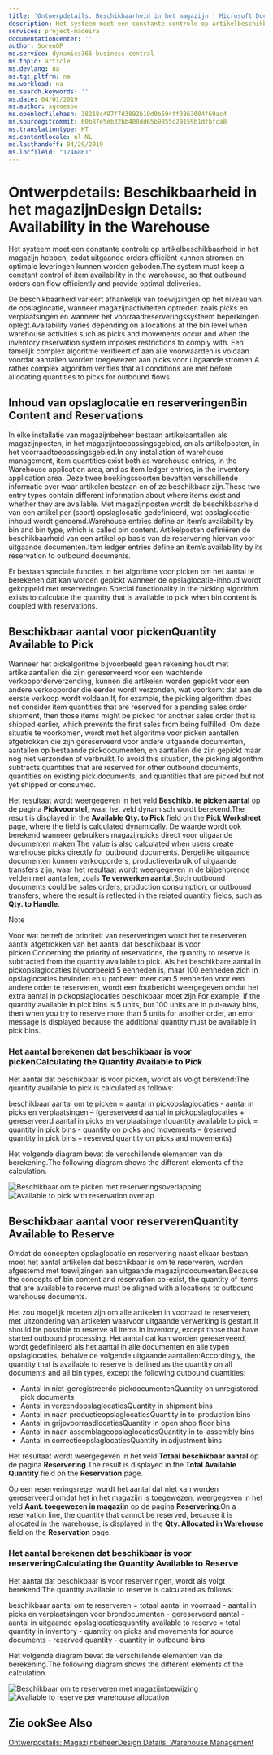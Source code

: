 ```yaml
---
title: 'Ontwerpdetails: Beschikbaarheid in het magazijn | Microsoft Docs'
description: Het systeem moet een constante controle op artikelbeschikbaarheid in het magazijn hebben, zodat uitgaande orders efficiënt kunnen stromen en optimale leveringen kunnen worden geboden.
services: project-madeira
documentationcenter: ''
author: SorenGP
ms.service: dynamics365-business-central
ms.topic: article
ms.devlang: na
ms.tgt_pltfrm: na
ms.workload: na
ms.search.keywords: ''
ms.date: 04/01/2019
ms.author: sgroespe
ms.openlocfilehash: 38218c497f7d3892b19d0b594ff3863004f69ac4
ms.sourcegitcommit: 60b87e5eb32bb408dd65b9855c29159b1dfbfca8
ms.translationtype: HT
ms.contentlocale: nl-NL
ms.lasthandoff: 04/29/2019
ms.locfileid: "1246861"
---
```

# <a name="design-details-availability-in-the-warehouse"></a><span data-ttu-id="071bd-103">Ontwerpdetails: Beschikbaarheid in het magazijn</span><span class="sxs-lookup"><span data-stu-id="071bd-103">Design Details: Availability in the Warehouse</span></span>
<span data-ttu-id="071bd-104">Het systeem moet een constante controle op artikelbeschikbaarheid in het magazijn hebben, zodat uitgaande orders efficiënt kunnen stromen en optimale leveringen kunnen worden geboden.</span><span class="sxs-lookup"><span data-stu-id="071bd-104">The system must keep a constant control of item availability in the warehouse, so that outbound orders can flow efficiently and provide optimal deliveries.</span></span>  

 <span data-ttu-id="071bd-105">De beschikbaarheid varieert afhankelijk van toewijzingen op het niveau van de opslaglocatie, wanneer magazijnactiviteiten optreden zoals picks en verplaatsingen en wanneer het voorraadreserveringssysteem beperkingen oplegt.</span><span class="sxs-lookup"><span data-stu-id="071bd-105">Availability varies depending on allocations at the bin level when warehouse activities such as picks and movements occur and when the inventory reservation system imposes restrictions to comply with.</span></span> <span data-ttu-id="071bd-106">Een tamelijk complex algoritme verifieert of aan alle voorwaarden is voldaan voordat aantallen worden toegewezen aan picks voor uitgaande stromen.</span><span class="sxs-lookup"><span data-stu-id="071bd-106">A rather complex algorithm verifies that all conditions are met before allocating quantities to picks for outbound flows.</span></span>  

## <a name="bin-content-and-reservations"></a><span data-ttu-id="071bd-107">Inhoud van opslaglocatie en reserveringen</span><span class="sxs-lookup"><span data-stu-id="071bd-107">Bin Content and Reservations</span></span>  
 <span data-ttu-id="071bd-108">In elke installatie van magazijnbeheer bestaan artikelaantallen als magazijnposten, in het magazijntoepassingsgebied, en als artikelposten, in het voorraadtoepassingsgebied.</span><span class="sxs-lookup"><span data-stu-id="071bd-108">In any installation of warehouse management, item quantities exist both as warehouse entries, in the Warehouse application area, and as item ledger entries, in the Inventory application area.</span></span> <span data-ttu-id="071bd-109">Deze twee boekingssoorten bevatten verschillende informatie over waar artikelen bestaan en of ze beschikbaar zijn.</span><span class="sxs-lookup"><span data-stu-id="071bd-109">These two entry types contain different information about where items exist and whether they are available.</span></span> <span data-ttu-id="071bd-110">Met magazijnposten wordt de beschikbaarheid van een artikel per (soort) opslaglocatie gedefinieerd, wat opslaglocatie-inhoud wordt genoemd.</span><span class="sxs-lookup"><span data-stu-id="071bd-110">Warehouse entries define an item’s availability by bin and bin type, which is called bin content.</span></span> <span data-ttu-id="071bd-111">Artikelposten definiëren de beschikbaarheid van een artikel op basis van de reservering hiervan voor uitgaande documenten.</span><span class="sxs-lookup"><span data-stu-id="071bd-111">Item ledger entries define an item’s availability by its reservation to outbound documents.</span></span>  

 <span data-ttu-id="071bd-112">Er bestaan speciale functies in het algoritme voor picken om het aantal te berekenen dat kan worden gepickt wanneer de opslaglocatie-inhoud wordt gekoppeld met reserveringen.</span><span class="sxs-lookup"><span data-stu-id="071bd-112">Special functionality in the picking algorithm exists to calculate the quantity that is available to pick when bin content is coupled with reservations.</span></span>  

## <a name="quantity-available-to-pick"></a><span data-ttu-id="071bd-113">Beschikbaar aantal voor picken</span><span class="sxs-lookup"><span data-stu-id="071bd-113">Quantity Available to Pick</span></span>  
 <span data-ttu-id="071bd-114">Wanneer het pickalgoritme bijvoorbeeld geen rekening houdt met artikelaantallen die zijn gereserveerd voor een wachtende verkooporderverzending, kunnen die artikelen worden gepickt voor een andere verkooporder die eerder wordt verzonden, wat voorkomt dat aan de eerste verkoop wordt voldaan.</span><span class="sxs-lookup"><span data-stu-id="071bd-114">If, for example, the picking algorithm does not consider item quantities that are reserved for a pending sales order shipment, then those items might be picked for another sales order that is shipped earlier, which prevents the first sales from being fulfilled.</span></span> <span data-ttu-id="071bd-115">Om deze situatie te voorkomen, wordt met het algoritme voor picken aantallen afgetrokken die zijn gereserveerd voor andere uitgaande documenten, aantallen op bestaande pickdocumenten, en aantallen die zijn gepickt maar nog niet verzonden of verbruikt.</span><span class="sxs-lookup"><span data-stu-id="071bd-115">To avoid this situation, the picking algorithm subtracts quantities that are reserved for other outbound documents, quantities on existing pick documents, and quantities that are picked but not yet shipped or consumed.</span></span>  

 <span data-ttu-id="071bd-116">Het resultaat wordt weergegeven in het veld **Beschikb. te picken aantal** op de pagina **Pickvoorstel**, waar het veld dynamisch wordt berekend.</span><span class="sxs-lookup"><span data-stu-id="071bd-116">The result is displayed in the **Available Qty. to Pick** field on the **Pick Worksheet** page, where the field is calculated dynamically.</span></span> <span data-ttu-id="071bd-117">De waarde wordt ook berekend wanneer gebruikers magazijnpicks direct voor uitgaande documenten maken.</span><span class="sxs-lookup"><span data-stu-id="071bd-117">The value is also calculated when users create warehouse picks directly for outbound documents.</span></span> <span data-ttu-id="071bd-118">Dergelijke uitgaande documenten kunnen verkooporders, productieverbruik of uitgaande transfers zijn, waar het resultaat wordt weergegeven in de bijbehorende velden met aantallen, zoals **Te verwerken aantal**.</span><span class="sxs-lookup"><span data-stu-id="071bd-118">Such outbound documents could be sales orders, production consumption, or outbound transfers, where the result is reflected in the related quantity fields, such as **Qty. to Handle**.</span></span>  

> [!NOTE]  
>  <span data-ttu-id="071bd-119">Voor wat betreft de prioriteit van reserveringen wordt het te reserveren aantal afgetrokken van het aantal dat beschikbaar is voor picken.</span><span class="sxs-lookup"><span data-stu-id="071bd-119">Concerning the priority of reservations, the quantity to reserve is subtracted from the quantity available to pick.</span></span> <span data-ttu-id="071bd-120">Als het beschikbare aantal in pickopslaglocaties bijvoorbeeld 5 eenheden is, maar 100 eenheden zich in opslaglocaties bevinden en u probeert meer dan 5 eenheden voor een andere order te reserveren, wordt een foutbericht weergegeven omdat het extra aantal in pickopslaglocaties beschikbaar moet zijn.</span><span class="sxs-lookup"><span data-stu-id="071bd-120">For example, if the quantity available in pick bins is 5 units, but 100 units are in put-away bins, then when you try to reserve more than 5 units for another order, an error message is displayed because the additional quantity must be available in pick bins.</span></span>  

### <a name="calculating-the-quantity-available-to-pick"></a><span data-ttu-id="071bd-121">Het aantal berekenen dat beschikbaar is voor picken</span><span class="sxs-lookup"><span data-stu-id="071bd-121">Calculating the Quantity Available to Pick</span></span>  
 <span data-ttu-id="071bd-122">Het aantal dat beschikbaar is voor picken, wordt als volgt berekend:</span><span class="sxs-lookup"><span data-stu-id="071bd-122">The quantity available to pick is calculated as follows:</span></span>  

 <span data-ttu-id="071bd-123">beschikbaar aantal om te picken = aantal in pickopslaglocaties - aantal in picks en verplaatsingen – (gereserveerd aantal in pickopslaglocaties + gereserveerd aantal in picks en verplaatsingen)</span><span class="sxs-lookup"><span data-stu-id="071bd-123">quantity available to pick = quantity in pick bins - quantity on picks and movements – (reserved quantity in pick bins + reserved quantity on picks and movements)</span></span>  

 <span data-ttu-id="071bd-124">Het volgende diagram bevat de verschillende elementen van de berekening.</span><span class="sxs-lookup"><span data-stu-id="071bd-124">The following diagram shows the different elements of the calculation.</span></span>  

 <span data-ttu-id="071bd-125">![Beschikbaar om te picken met reserveringsoverlapping](media/design_details_warehouse_management_availability_2.png "Beschikbaar om te picken met reserveringsoverlapping")</span><span class="sxs-lookup"><span data-stu-id="071bd-125">![Available to pick with reservation overlap](media/design_details_warehouse_management_availability_2.png "Available to pick with reservation overlap")</span></span>  

## <a name="quantity-available-to-reserve"></a><span data-ttu-id="071bd-126">Beschikbaar aantal voor reserveren</span><span class="sxs-lookup"><span data-stu-id="071bd-126">Quantity Available to Reserve</span></span>  
 <span data-ttu-id="071bd-127">Omdat de concepten opslaglocatie en reservering naast elkaar bestaan, moet het aantal artikelen dat beschikbaar is om te reserveren, worden afgestemd met toewijzingen aan uitgaande magazijndocumenten.</span><span class="sxs-lookup"><span data-stu-id="071bd-127">Because the concepts of bin content and reservation co-exist, the quantity of items that are available to reserve must be aligned with allocations to outbound warehouse documents.</span></span>  

 <span data-ttu-id="071bd-128">Het zou mogelijk moeten zijn om alle artikelen in voorraad te reserveren, met uitzondering van artikelen waarvoor uitgaande verwerking is gestart.</span><span class="sxs-lookup"><span data-stu-id="071bd-128">It should be possible to reserve all items in inventory, except those that have started outbound processing.</span></span> <span data-ttu-id="071bd-129">Het aantal dat kan worden gereserveerd, wordt gedefinieerd als het aantal in alle documenten en alle typen opslaglocaties, behalve de volgende uitgaande aantallen:</span><span class="sxs-lookup"><span data-stu-id="071bd-129">Accordingly, the quantity that is available to reserve is defined as the quantity on all documents and all bin types, except the following outbound quantities:</span></span>  

-   <span data-ttu-id="071bd-130">Aantal in niet-geregistreerde pickdocumenten</span><span class="sxs-lookup"><span data-stu-id="071bd-130">Quantity on unregistered pick documents</span></span>  
-   <span data-ttu-id="071bd-131">Aantal in verzendopslaglocaties</span><span class="sxs-lookup"><span data-stu-id="071bd-131">Quantity in shipment bins</span></span>  
-   <span data-ttu-id="071bd-132">Aantal in naar-productieopslaglocaties</span><span class="sxs-lookup"><span data-stu-id="071bd-132">Quantity in to-production bins</span></span>  
-   <span data-ttu-id="071bd-133">Aantal in grijpvoorraadlocaties</span><span class="sxs-lookup"><span data-stu-id="071bd-133">Quantity in open shop floor bins</span></span>  
-   <span data-ttu-id="071bd-134">Aantal in naar-assemblageopslaglocaties</span><span class="sxs-lookup"><span data-stu-id="071bd-134">Quantity in to-assembly bins</span></span>  
-   <span data-ttu-id="071bd-135">Aantal in correctieopslaglocaties</span><span class="sxs-lookup"><span data-stu-id="071bd-135">Quantity in adjustment bins</span></span>  

 <span data-ttu-id="071bd-136">Het resultaat wordt weergegeven in het veld **Totaal beschikbaar aantal** op de pagina **Reservering**.</span><span class="sxs-lookup"><span data-stu-id="071bd-136">The result is displayed in the **Total Available Quantity** field on the **Reservation** page.</span></span>  

 <span data-ttu-id="071bd-137">Op een reserveringsregel wordt het aantal dat niet kan worden gereserveerd omdat het in het magazijn is toegewezen, weergegeven in het veld **Aant. toegewezen in magazijn** op de pagina **Reservering**.</span><span class="sxs-lookup"><span data-stu-id="071bd-137">On a reservation line, the quantity that cannot be reserved, because it is allocated in the warehouse, is displayed in the **Qty. Allocated in Warehouse** field on the **Reservation** page.</span></span>  

### <a name="calculating-the-quantity-available-to-reserve"></a><span data-ttu-id="071bd-138">Het aantal berekenen dat beschikbaar is voor reservering</span><span class="sxs-lookup"><span data-stu-id="071bd-138">Calculating the Quantity Available to Reserve</span></span>  
 <span data-ttu-id="071bd-139">Het aantal dat beschikbaar is voor reserveringen, wordt als volgt berekend:</span><span class="sxs-lookup"><span data-stu-id="071bd-139">The quantity available to reserve is calculated as follows:</span></span>  

 <span data-ttu-id="071bd-140">beschikbaar aantal om te reserveren = totaal aantal in voorraad - aantal in picks en verplaatsingen voor brondocumenten - gereserveerd aantal - aantal in uitgaande opslaglocaties</span><span class="sxs-lookup"><span data-stu-id="071bd-140">quantity available to reserve = total quantity in inventory - quantity on picks and movements for source documents - reserved quantity - quantity in outbound bins</span></span>  

 <span data-ttu-id="071bd-141">Het volgende diagram bevat de verschillende elementen van de berekening.</span><span class="sxs-lookup"><span data-stu-id="071bd-141">The following diagram shows the different elements of the calculation.</span></span>  

 <span data-ttu-id="071bd-142">![Beschikbaar om te reserveren met magazijntoewijzing](media/design_details_warehouse_management_availability_3.png "Beschikbaar om te reserveren met magazijntoewijzing")</span><span class="sxs-lookup"><span data-stu-id="071bd-142">![Avaliable to reserve per warehouse allocation](media/design_details_warehouse_management_availability_3.png "Avaliable to reserve per warehouse allocation")</span></span>  

## <a name="see-also"></a><span data-ttu-id="071bd-143">Zie ook</span><span class="sxs-lookup"><span data-stu-id="071bd-143">See Also</span></span>  
 [<span data-ttu-id="071bd-144">Ontwerpdetails: Magazijnbeheer</span><span class="sxs-lookup"><span data-stu-id="071bd-144">Design Details: Warehouse Management</span></span>](design-details-warehouse-management.md)
